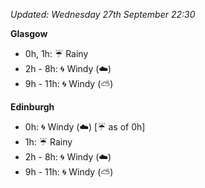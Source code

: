 *Updated: Wednesday 27th September 22:30*

**Glasgow**

* 0h, 1h: :umbrella: Rainy
* 2h - 8h: :cyclone: Windy (:cloud:)
* 9h - 11h: :cyclone: Windy (:partly_sunny:)

**Edinburgh**

* 0h: :cyclone: Windy (:cloud:) [:umbrella: as of 0h]
* 1h: :umbrella: Rainy
* 2h - 8h: :cyclone: Windy (:cloud:)
* 9h - 11h: :cyclone: Windy (:partly_sunny:)
